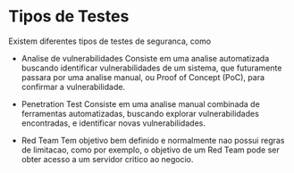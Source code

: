 # Tipos de Testes

Existem diferentes tipos de testes de seguranca, como

- Analise de vulnerabilidades
  Consiste em uma analise automatizada buscando identificar vulnerabilidades de um sistema, que futuramente passara por uma analise manual, ou Proof of Concept (PoC), para confirmar a vulnerabilidade.

- Penetration Test
  Consiste em uma analise manual combinada de ferramentas automatizadas, buscando explorar vulnerabilidades encontradas, e identificar novas vulnerabilidades.

- Red Team
  Tem objetivo bem definido e normalmente nao possui regras de limitacao, como por exemplo, o objetivo de um Red Team pode ser obter acesso a um servidor critico ao negocio.
